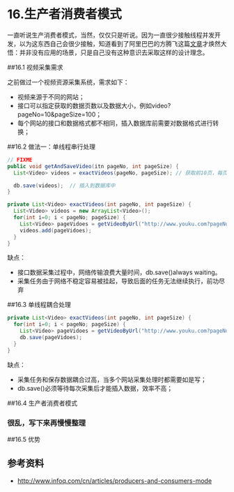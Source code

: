 # 16.生产者消费者模式

一直听说生产消费者模式，当然，仅仅只是听说。因为一直很少接触线程并发开发，以为这东西自己会很少接触，知道看到了阿里巴巴的方腾飞这篇[文章](http://www.infoq.com/cn/articles/producers-and-consumers-mode)才焕然大悟：并非没有应用的场景，只是自己没有这种意识去采取这样的设计理念。

##16.1 视频采集需求

之前做过一个视频资源采集系统，需求如下：

* 视频来源于不同的网站；
* 接口可以指定获取的数据页数以及数据大小，例如video?pageNo=10&pageSize=100；
* 每个网站的接口和数据格式都不相同，插入数据库前需要对数据格式进行转换；

##16.2 做法一：单线程串行处理

```java
// FIXME
public void getAndSaveVideo(itn pageNo, int pageSize) {
  List<Video> videos = exactVideos(pageNo, pageSize); // 获取前10页，每页100条数据

  db.save(videos);  // 插入到数据库中
}

private List<Video> exactVideos(int pageNo, int pageSize) {
  List<Video> videos = new ArrayList<Video>();
  for(int i=0; i < pageNo; pageSize) {
    List<Video> pageVidoes = getVideoByUrl("http://www.youku.com?pageNo="+i+"&pageSize=" + pageSize);
    videos.add(pageVidoes);
  }
}
```
缺点：

  * 接口数据采集过程中，网络传输浪费大量时间，db.save()always waiting。
  * 采集任务由于网络不稳定容易被挂起，导致后面的任务无法继续执行，前功尽弃

##16.3 单线程耦合处理

```java
private List<Video> exactVideos(int pageNo, int pageSize) {
  for(int i=0; i < pageNo; pageSize) {
    List<Video> pageVidoes = getVideoByUrl("http://www.youku.com?pageNo="+i+"&pageSize=" + pageSize);
    db.save(pageVidoes);
  }
}
```
缺点：

  * 采集任务和保存数据耦合过高，当多个网站采集处理时都需要如是写；
  * db.save()必须等待每次采集后才能插入数据，效率不高；

##16.4 生产者消费者模式

### 很乱，写下来再慢慢整理

##16.5 优势

## 参考资料
  * http://www.infoq.com/cn/articles/producers-and-consumers-mode
